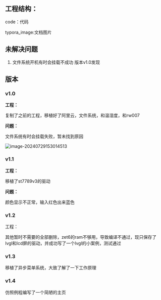 ## 工程结构：

code：代码

typora_image:文档图片

## 未解决问题

1. 文件系统开机有时会挂载不成功 版本v1.0发现

## 版本

### v1.0

**工程：**

复制了之前的工程，移植好了阿里云，文件系统，和温湿度，和rw007

**问题：**

文件系统有时会挂载失败，暂未找到原因

![image-20240729153014513](C:\Users\murnure\Desktop\last_project\typora_image\image-20240729153014513.png)

### v1.1

**工程：**

移植了st7789v3的驱动

**问题：**

颜色显示不正常，输入红色出来蓝色

### v1.2

工程：

其他暂时不需要的全部删除，zet6的ram不够用，导致编译不通过，现只保存了lvgl和lcd屏的驱动，并成功写了一个lvgl的小案例，测试通过

### v1.3

移植了异步菜单系统，大致了解了一下工作原理

### v1.4

仿照例程编写了一个简陋的主页
